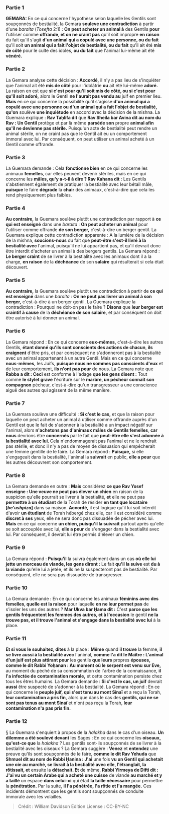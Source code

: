 
### Partie 1
<strong>GEMARA:</strong> En ce qui concerne l'hypothèse selon laquelle les Gentils sont soupçonnés de bestialité, la Gemara <b>souleve une contradiction</b> à partir d'une <i>baraita</i> (<i>Tosefta</i> 2:1) : <b>On peut acheter un animal à</b> des Gentils <b>pour</b> l'utiliser comme <b>offrande, et on ne craint pas</b> qu'il soit impropre <b>en raison</b> du fait qu'il s'agit <b>d'un animal qui a copulé avec une personne, ou du fait</b> qu'il soit <b>un animal qui a fait l'objet de bestialité, ou du fait</b> qu'il ait été <b>mis de côté</b> pour le culte des idoles, <b>ou du fait</b> que l'animal lui-même ait été <b>vénéré. </b>

### Partie 2
La Gemara analyse cette décision : <b>Accordé,</b> il n'y a pas lieu de s'inquiéter que l'animal ait été <b>mis de côté</b> pour l'idolâtrie <b>ou</b> ait été lui-même <b>adoré.</b> La raison en est que <b>si c'est pour qu'il soit mis de côté, ou si c'est pour qu'il soit adoré,</b> alors le Gentil <b>ne l'aurait pas vendu au</b> juif en premier lieu. <b>Mais</b> en ce qui concerne la possibilité qu'il s'agisse <b>d'un animal qui a copulé avec une personne ou d'un animal qui a fait l'objet de bestialité, qu'on</b> soulève <b>une inquiétude</b> en accord avec la décision de la mishna. La Guemara explique : <b>Rav Taḥlifa dit</b> que <b>Rav Sheila bar Avina dit au nom du Rav : Un Gentil</b> protège et par là même <b>parsède son</b> propre <b>animal afin qu'il ne devienne pas stérile.</b> Puisqu'un acte de bestialité peut rendre un animal stérile, on ne craint pas que le Gentil ait eu un comportement immoral avec lui. Par conséquent, on peut utiliser un animal acheté à un Gentil comme offrande.

### Partie 3
La Guemara demande : Cela <b>fonctionne bien</b> en ce qui concerne les animaux <b>femelles</b>, car elles peuvent devenir stériles, mais en ce qui concerne les <b>mâles, qu'y a-t-il à dire ? Rav Kahana dit :</b> Les Gentils s'abstiennent également de pratiquer la bestialité avec leur bétail mâle, <b>puisque</b> le faire <b>dégrade</b> la <b>chair</b> des animaux, c'est-à-dire que cela les rend physiquement plus faibles.

### Partie 4
<b>Au contraire,</b> la Guemara soulève plutôt une contradiction par rapport à <b>ce qui est enseigné</b> dans une <i>baraita</i> : <b>On peut acheter un animal</b> pour l'utiliser comme offrande <b>de son berger,</b> c'est-à-dire un berger gentil. La Guemara explique cette contradiction apparente : A la lumière de la décision de la mishna, <b>soucions-nous</b> du fait que <b>peut-être s'est-il livré à la bestialité avec</b> l'animal, puisqu'il ne lui appartient pas, et qu'il devrait donc être interdit d'acheter un animal à des bergers gentils. La Gemara répond : <b>Le berger craint</b> de se livrer à la bestialité avec les animaux dont il a la charge, <b>en raison</b> de la <b>déchéance</b> de son <b>salaire</b> qui résulterait si cela était découvert.

### Partie 5
<b>Au contraire,</b> la Guemara soulève plutôt une contradiction à partir de <b>ce qui est enseigné</b> dans une <i>baraita</i> : <b>On ne peut pas livrer un animal à son berger,</b> c'est-à-dire à un berger gentil. La Guemara explique la contradiction : Pourquoi ne doit-on pas le faire ? <b>Disons</b> que <b>leur berger est craintif à cause</b> de la <b>déchéance de son salaire,</b> et par conséquent on doit être autorisé à lui donner un animal.

### Partie 6
La Gemara répond : En ce qui concerne <b>eux-mêmes,</b> c'est-à-dire les autres Gentils, <b>étant donné qu'ils sont conscients des actions de chacun</b>, <b>ils craignent</b> d'être pris, et par conséquent ne s'adonneront pas à la bestialité avec un animal appartenant à un autre Gentil. Mais en ce qui concerne <b>nous-mêmes,</b> les Juifs, <b>puisque nous ne sommes pas conscients d'eux</b> et de leur comportement, <b>ils n'ont pas peur</b> de nous. La Gemara note que <b>Rabba a dit : Ceci</b> est conforme à l'adage <b>que les gens disent :</b> Tout comme <b>le stylet grave</b> l'écriture sur le <b>marbre, un pécheur connaît son compagnon</b> pécheur, c'est-à-dire qu'un transgresseur a une conscience aiguë des autres qui agissent de la même manière.

### Partie 7
La Guemara soulève une difficulté : <b>Si c'est le cas,</b> et que la raison pour laquelle on peut acheter un animal à utiliser comme offrande auprès d'un Gentil est que le fait de s'adonner à la bestialité a un impact négatif sur l'animal, alors <b>n'achetons pas d'animaux mâles</b> <b>de Gentils femelles</b>, <b>car nous</b> devrions être <b>concernés</b> par le fait que <b>peut-être elle s'est adonnée à la bestialité avec lui. </b> Cela n'endommagerait pas l'animal et ne le rendrait pas stérile, et donc il n'y a pas de moyen de dissuasion qui empêcherait une femme gentille de le faire. La Gemara répond : <b>Puisque,</b> si elle s'engageait dans la bestialité, l'animal la <b>suivrait</b> en public, <b>elle a peur</b> que les autres découvrent son comportement.

### Partie 8
La Gemara demande en outre : <b>Mais</b> considérez <b>ce que Rav Yosef enseigne : Une veuve ne peut pas élever un chien</b> en raison de la suspicion qu'elle pourrait se livrer à la bestialité, <b>et</b> elle ne peut pas <b>permettre à un étudiant</b> de la Torah de résider <b>en tant que locataire [<i>be'ushpiza</i>]</b> dans sa maison. <b>Accordé,</b> il est logique qu'il lui soit interdit d'avoir <b>un étudiant</b> de Torah hébergé chez elle, car il est considéré comme <b>discret à ses</b> yeux, elle ne sera donc pas dissuadée de pécher avec lui. <b>Mais</b> en ce qui concerne <b>un chien, puisqu'il la suivrait</b> partout après qu'elle se soit accouplée avec lui, <b>elle a peur</b> de s'engager dans la bestialité avec lui. Par conséquent, il devrait lui être permis d'élever un chien.

### Partie 9
La Gemara répond : <b>Puisqu'il</b> la suivra également</b> dans un cas <b>où elle lui jette un morceau de viande, les gens diront :</b> Le fait <b>qu'il la suive</b> est <b>du à la viande</b> qu'elle lui a jetée, et ils ne la suspecteront pas de bestialité. Par conséquent, elle ne sera pas dissuadée de transgresser.

### Partie 10
La Gemara demande : En ce qui concerne les animaux <b>féminins</b> <b>avec des femelles, quelle est la raison</b> pour laquelle <b>on ne leur permet pas</b> de s'isoler</b> les uns des autres ? <b>Mar Ukva bar Ḥama dit :</b> C'est <b>parce que les gentils fréquentent les femmes des autres, et à l'occasion</b> le gentil <b>ne la trouve pas, et il trouve l'animal et s'engage dans la bestialité avec lui</b> à la place.

### Partie 11
<b>Et si vous le souhaitez, dites</b> à la place : <b>Même</b> quand <b>il trouve</b> la femme, <b>il se livre aussi à la bestialité avec</b> l'animal, <b>comme l'a dit le Maître : L'animal d'un juif est plus attirant pour</b> les gentils <b>que leurs</b> propres <b>épouses, comme le dit Rabbi Yoḥanan : Au moment où le serpent est venu sur Eve,</b> au moment du péché de sa consommation de l'arbre de la connaissance, <b>il l'a infectée de</b> <b>contamination morale,</b> et cette contamination persiste chez tous les êtres humains. La Gemara demande : <b>Si c'est le cas, un juif</b> devrait <b>aussi</b> être suspecté de s'adonner à la bestialité. La Gemara répond : En ce qui concerne le <b>peuple juif, qui s'est tenu au mont Sinaï</b> et a reçu la Torah, <b>leur contamination a pris fin,</b> alors que dans le cas des <b>gentils, qui ne se sont pas tenus au mont Sinaï</b> et n'ont pas reçu la Torah, <b>leur contamination n'a pas pris fin.</b>

### Partie 12
§ La Guemara s'enquiert à propos de la <i>halakha</i> dans le cas d'un oiseau. <b>Un dilemme a été soulevé devant</b> les Sages : En ce qui concerne les <b>oiseaux, qu'est-ce que</b> la <i>halakha</i> ? Les gentils sont-ils soupçonnés de se livrer à la bestialité avec les oiseaux ? La Gemara suggère : <b>Venez</b> et <b>entendez</b> une preuve qu'ils sont soupçonnés de le faire, <b>comme le dit Rav Yehuda</b> que <b>Shmuel dit au nom de Rabbi Ḥanina : J'ai</b> une fois <b>vu un Gentil qui achetait une oie au marché, se livrait à la bestialité avec elle, l'étranglait, la rôtissait, et</b> ensuite la <b>détachait. Et</b> de même, <b>Rabbi Yirmeya de Difti dit : J'ai vu un certain Arabe qui a acheté une cuisse</b> de viande <b>au marché et y a taillé</b> un espace <b>dans celui-ci</b> qui était <b>la taille nécessaire</b> pour permettre la <b>pénétration.</b> Par la suite, <b>il l'a pénétrée, l'a rôtie et l'a mangée.</b> Ces incidents démontrent que les gentils sont soupçonnés de conduite immorale avec les volailles.

>Crédit : William Davidson Edition
>License : CC-BY-NC